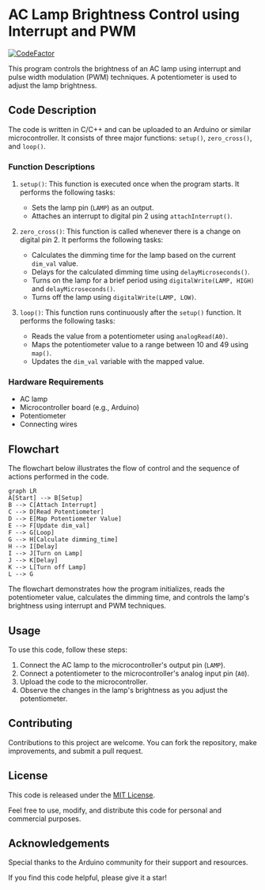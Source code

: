 # AC Lamp Brightness Control using Interrupt and PWM

[![CodeFactor](https://www.codefactor.io/repository/github/1999azzar/interrupt-based-ac-lamp-control/badge)](https://www.codefactor.io/repository/github/1999azzar/interrupt-based-ac-lamp-control)

This program controls the brightness of an AC lamp using interrupt and pulse width modulation (PWM) techniques. A potentiometer is used to adjust the lamp brightness.

## Code Description

The code is written in C/C++ and can be uploaded to an Arduino or similar microcontroller. It consists of three major functions: `setup()`, `zero_cross()`, and `loop()`.

### Function Descriptions

1. `setup()`: This function is executed once when the program starts. It performs the following tasks:
   - Sets the lamp pin (`LAMP`) as an output.
   - Attaches an interrupt to digital pin 2 using `attachInterrupt()`.

2. `zero_cross()`: This function is called whenever there is a change on digital pin 2. It performs the following tasks:
   - Calculates the dimming time for the lamp based on the current `dim_val` value.
   - Delays for the calculated dimming time using `delayMicroseconds()`.
   - Turns on the lamp for a brief period using `digitalWrite(LAMP, HIGH)` and `delayMicroseconds()`.
   - Turns off the lamp using `digitalWrite(LAMP, LOW)`.

3. `loop()`: This function runs continuously after the `setup()` function. It performs the following tasks:
   - Reads the value from a potentiometer using `analogRead(A0)`.
   - Maps the potentiometer value to a range between 10 and 49 using `map()`.
   - Updates the `dim_val` variable with the mapped value.

### Hardware Requirements

- AC lamp
- Microcontroller board (e.g., Arduino)
- Potentiometer
- Connecting wires

## Flowchart

The flowchart below illustrates the flow of control and the sequence of actions performed in the code.

```mermaid
graph LR
A[Start] --> B[Setup]
B --> C[Attach Interrupt]
C --> D[Read Potentiometer]
D --> E[Map Potentiometer Value]
E --> F[Update dim_val]
F --> G[Loop]
G --> H[Calculate dimming_time]
H --> I[Delay]
I --> J[Turn on Lamp]
J --> K[Delay]
K --> L[Turn off Lamp]
L --> G
```

The flowchart demonstrates how the program initializes, reads the potentiometer value, calculates the dimming time, and controls the lamp's brightness using interrupt and PWM techniques.

## Usage

To use this code, follow these steps:

1. Connect the AC lamp to the microcontroller's output pin (`LAMP`).
2. Connect a potentiometer to the microcontroller's analog input pin (`A0`).
3. Upload the code to the microcontroller.
4. Observe the changes in the lamp's brightness as you adjust the potentiometer.

## Contributing

Contributions to this project are welcome. You can fork the repository, make improvements, and submit a pull request.

## License

This code is released under the [MIT License](LICENSE).

Feel free to use, modify, and distribute this code for personal and commercial purposes.

## Acknowledgements

Special thanks to the Arduino community for their support and resources.

If you find this code helpful, please give it a star!
